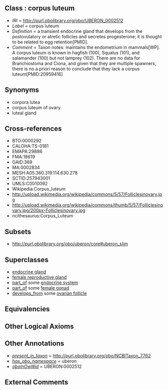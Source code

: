 
## Class : corpus luteum

 * *IRI* = http://purl.obolibrary.org/obo/UBERON_0002512
 * *Label* = corpus luteum
 * *Definition* = a transient endocrine gland that develops from the postovulatory or atretic follicles and secretes progesterone; it is thought to be related to egg retention[PMID].
 * *Comment* = Taxon notes: maintains the endometrium in mammals[WP]. A corpus luteum is known in hagfish (100), Squalus (101), and salamander (100) but not lamprey (102). There are no data for Branchiostoma and Ciona, and given that they are multiple spawners, there is no a priori reason to conclude that they lack a corpus luteum[PMID:20959416]

## Synonyms

 * corpora lutea
 * corpus luteum of ovary
 * luteal gland

## Cross-references

 * BTO:0000292
 * CALOHA:TS-0181
 * EMAPA:29886
 * FMA:18619
 * GAID:369
 * MA:0002834
 * MESH:A05.360.319.114.630.278
 * SCTID:257943001
 * UMLS:C0010092
 * Wikipedia:Corpus_luteum
 * http://upload.wikimedia.org/wikipedia/commons/5/57/Folliclesinovary.jpg
 * http://upload.wikimedia.org/wikipedia/commons/thumb/5/57/Folliclesinovary.jpg/200px-Folliclesinovary.jpg
 * ncithesaurus:Corpus_Luteum

## Subsets

 * http://purl.obolibrary.org/obo/uberon/core#uberon_slim

## Superclasses

 * [endocrine gland](../../UBERON/68/UBERON_0002368.md)
 * [female reproductive gland](../../UBERON/98/UBERON_0005398.md)
 * [part_of](../../BFO/50/BFO_0000050.md) some [endocrine system](../../UBERON/49/UBERON_0000949.md)
 * [part_of](../../BFO/50/BFO_0000050.md) some [female gonad](../../UBERON/92/UBERON_0000992.md)
 * [develops_from](../../RO/02/RO_0002202.md) some [ovarian follicle](../../UBERON/05/UBERON_0001305.md)

## Equivalencies


## Other Logical Axioms


## Other Annotations

 * *[present_in_taxon](../../core#present/on/core#present_in_taxon.md)* = http://purl.obolibrary.org/obo/NCBITaxon_7762
 * *[has_obo_namespace](../../ce/oboInOwl#hasOBONamespace.md)* = uberon
 * *[oboInOwl#id](../../id/oboInOwl#id.md)* = UBERON:0002512

## External Comments


